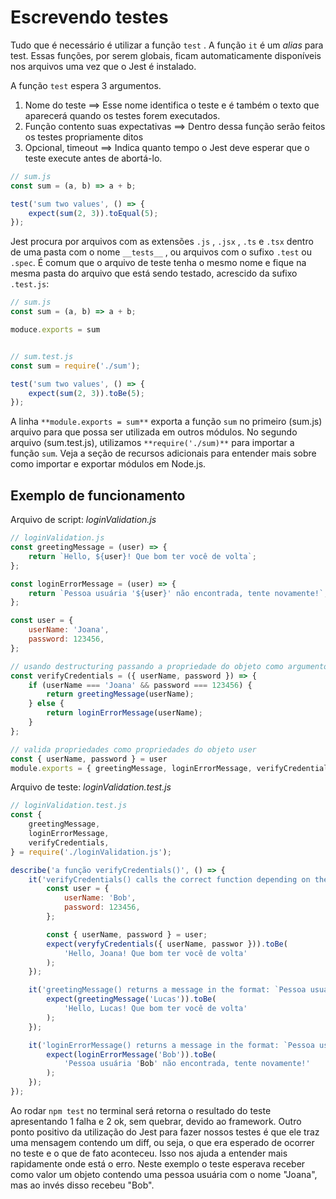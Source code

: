 # Escrevendo testes
Tudo que é necessário é utilizar a função `test` . A função `it` é um _alias_ para test. Essas funções, por serem globais, ficam automaticamente disponíveis nos arquivos uma vez que o Jest é instalado.

A função `test` espera 3 argumentos.
1. Nome do teste ==> Esse nome identifica o teste e é também o texto que aparecerá quando os testes forem executados.
2. Função contento suas expectativas ==> Dentro dessa função serão feitos os testes propriamente ditos
3. Opcional, timeout ==> Indica quanto tempo o Jest deve esperar que o teste execute antes de abortá-lo. 
```javascript
// sum.js
const sum = (a, b) => a + b;

test('sum two values', () => {
    expect(sum(2, 3)).toEqual(5);
});
```

Jest procura por arquivos com as extensões `.js` , `.jsx` , `.ts` e `.tsx` dentro de uma pasta com o nome `__tests__` , ou arquivos com o sufixo `.test` ou `.spec`. É comum que o arquivo de teste tenha o mesmo nome e fique na mesma pasta do arquivo que está sendo testado, acrescido da sufixo `.test.js`:
```javascript
// sum.js
const sum = (a, b) => a + b;

moduce.exports = sum


// sum.test.js
const sum = require('./sum');

test('sum two values', () => {
    expect(sum(2, 3)).toBe(5);
});
```

A linha `**module.exports = sum**` exporta a função `sum` no primeiro (sum.js) arquivo para que possa ser utilizada em outros módulos. 
No segundo arquivo (sum.test.js), utilizamos `**require('./sum)**` para importar a função `sum`.
Veja a seção de recursos adicionais para entender mais sobre como importar e exportar módulos em Node.js.


## Exemplo de funcionamento
Arquivo de script: _loginValidation.js_
```javascript
// loginValidation.js
const greetingMessage = (user) => {
    return `Hello, ${user}! Que bom ter você de volta`;
};

const loginErrorMessage = (user) => {
    return `Pessoa usuária '${user}' não encontrada, tente novamente!`;
};

const user = {
    userName: 'Joana',
    password: 123456,
};

// usando destructuring passando a propriedade do objeto como argumento
const verifyCredentials = ({ userName, password }) => {
    if (userName === 'Joana' && password === 123456) {
        return greetingMessage(userName);
    } else {
        return loginErrorMessage(userName);
    }
};

// valida propriedades como propriedades do objeto user
const { userName, password } = user
module.exports = { greetingMessage, loginErrorMessage, verifyCredentials }
```

Arquivo de teste: _loginValidation.test.js_
```javascript
// loginValidation.test.js
const {
    greetingMessage,
    loginErrorMessage,
    verifyCredentials,
} = require('./loginValidation.js');

describe('a função verifyCredentials()', () => {
    it('verifyCredentials() calls the correct function depending on the user and password input', () => {
        const user = {
            userName: 'Bob',
            password: 123456,
        };

        const { userName, password } = user;
        expect(veryfyCredentials({ userName, passwor })).toBe(
            'Hello, Joana! Que bom ter você de volta'
        );
    });

    it('greetingMessage() returns a message in the format: `Pessoa usuária ${user} não encontrada, tente novamente!`', () => {
        expect(greetingMessage('Lucas')).toBe(
            'Hello, Lucas! Que bom ter você de volta'
        );
    });

    it('loginErrorMessage() returns a message in the format: `Pessoa usuária ${user} não encontrada, tente novamente!`', () => {
        expect(loginErrorMessage('Bob')).toBe(
            'Pessoa usuária 'Bob' não encontrada, tente novamente!'
        );
    });
});
```


Ao rodar `npm test` no terminal será retorna o resultado do teste apresentando 1 falha e 2 ok, sem quebrar, devido ao framework.
Outro ponto positivo da utilização do Jest para fazer nossos testes é que ele traz uma mensagem contendo um diff, ou seja, o que era esperado de ocorrer no teste e o que de fato aconteceu. Isso nos ajuda a entender mais rapidamente onde está o erro. Neste exemplo o teste esperava receber como valor um objeto contendo uma pessoa usuária com o nome "Joana", mas ao invés disso recebeu "Bob".




